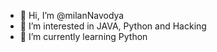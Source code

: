 - 👋 Hi, I’m @milanNavodya
- 👀 I’m interested in JAVA, Python and Hacking
- 🌱 I’m currently learning Python

<!---
milanNavodya/milanNavodya is a ✨ special ✨ repository because its `README.md` (this file) appears on your GitHub profile.
You can click the Preview link to take a look at your changes.
--->
